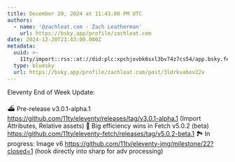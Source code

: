 ```yaml
---
title: December 20, 2024 at 11:43:00 PM UTC
authors:
  - name: '@zachleat.com - Zach Leatherman'
    url: https://bsky.app/profile/zachleat.com
date: 2024-12-20T23:43:00.000Z
metadata:
  uuid: >-
    11ty/import::rss::at://did:plc:xpchjovbk6sxl3bv74z7cs54/app.bsky.feed.post/3ldrkvabev22v
  type: bluesky
  url: https://bsky.app/profile/zachleat.com/post/3ldrkvabev22v
---
```

Eleventy End of Week Update:

⛴️ Pre-release v3.0.1-alpha.1 https://github.com/11ty/eleventy/releases/tag/v3.0.1-alpha.1 (Import Attributes, Relative assets)
🦴 Big efficiency wins in Fetch v5.0.2 (beta) https://github.com/11ty/eleventy-fetch/releases/tag/v5.0.2-beta.1
🏞️ In progress: Image v6 https://github.com/11ty/eleventy-img/milestone/22?closed=1 (hook directly into sharp for adv processing)
